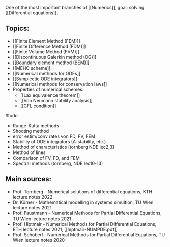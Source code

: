 One of the most important branches of [[Numerics]], goal: solving [[Differential equations]].


## Topics:
- [[Finite Element Method (FEM)]]
- [[Finite Difference Method (FDM)]]
- [[Finite Volume Method (FVM)]]
- [[Discontinuous Galerkin method (DG)]]
- [[Boundary element method (BEM)]]
- [[MEHC scheme]]
- [[Numerical methods for ODEs]]
- [[Symplectic ODE integrators]]
- [[Numerical methods for conservation laws]]
- Properties of numerical schemes:
	- [[Lax equivalence theorem]]
	- [[Von Neumann stability analysis]]
	- [[CFL condition]]


#todo 
- Runge-Kutta methods
- Shooting method
- error estim/conv rates von FD, FV, FEM
- Stability of ODE integrators (A-stability, etc.)
- Method of characteristics (tornberg NDE lec2,3)
- Method of lines
- Comparison of FV, FD, and FEM
- Spectral methods (tornberg, NDE lec10-13)


## Main sources:
- Prof. Tornberg - Numerical solutions of differential equations, KTH lecture notes 2022
- Dr. Körner - Mathematical modelling in systems simultion, TU Wien lecture notes 2021
- Prof. Faustmann - Numerical Methods for Partial Differential Equations, TU Wien lecture notes 2021
- Prof. Hiptmair - Numerical Methods for Partial Differential Equations, ETH lecture notes 2021, [[hiptmair-NUMPDE.pdf]]
- Prof. Schöberl - Numerical Methods for Partial Differential Equations, TU Wien lecture notes 2020